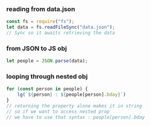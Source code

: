 <!-- in order -->

### reading from data.json
```js
const fs = require("fs");
let data = fs.readFileSync("data.json");
// Sync so it awaits retrieving the data
```

### from JSON to JS obj
```js
let people = JSON.parse(data);
```

### looping through nested obj
```js
for (const person in people) {
    lg(`${person} : ${people[person].bday}`)
}
// returning the property alone makes it in string
// so if we want to access nested prop
// we have to use that syntax : people[person].bday
```